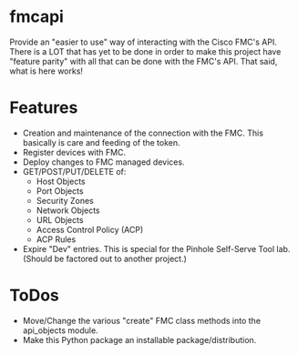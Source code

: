 # fmcapi
Provide an "easier to use" way of interacting with the Cisco FMC's API.
There is a LOT that has yet to be done in order to make this project have "feature parity"
with all that can be done with the FMC's API.  That said, what is here works!

# Features
* Creation and maintenance of the connection with the FMC.  This basically is care and feeding
of the token.
* Register devices with FMC.
* Deploy changes to FMC managed devices.
* GET/POST/PUT/DELETE of: 
  * Host Objects
  * Port Objects
  * Security Zones
  * Network Objects
  * URL Objects
  * Access Control Policy (ACP)
  * ACP Rules
* Expire "Dev" entries.  This is special for the Pinhole Self-Serve Tool lab.  (Should be
factored out to another project.)

# ToDos
* Move/Change the various "create" FMC class methods into the api_objects module.
* Make this Python package an installable package/distribution.

